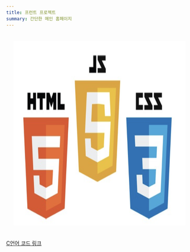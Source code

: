 ```yaml
---
title: 프런트 프로젝트
summary: 간단한 메인 홈페이지
---
```


<div style="text-align: center;">
    <div style="display: inline-block; margin: 20px;">
        <img src='./featured.png' alt='flutter' width="600" height="500"/>
    </div>
</div>

[C언어 코드 링크](https://github.com/Coti00/linux_project)